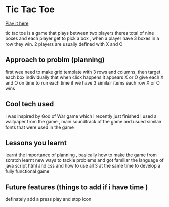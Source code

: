  
 # Tic Tac Toe
 
 [Play it here ](https://pouryaace.github.io/TicTacToe/)


tic tac toe is a game that plays between two players theres total of nine boxes and each player get to pick a box , when a player have 3 boxes in a row 
they win.
2 players are usually defined with X and O

## Approach to problm (planning)

first wee need to make grid template with 3 rows and columns,
then target each box individually that when click happens it appears X or O
give each X and O on time to run each time
if we have 3 similair items each row X or O wins

## Cool tech used

i was inspired by God of War game which i recently just finished i used a wallpaper from the game , main soundtrack of the game and usued similair fonts that were used in the game

## Lessons you learnt
learnt the importance of planning , basically how to make the game from scratch 
learnt new ways to tackle problems and got familiar the language of java script
html and css and how to use all 3 at the same time to develop a fully functional game

## Future features (things to add if i have time )

definately add a press play and stop icon
